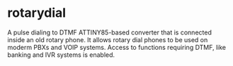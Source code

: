 # rotarydial
A pulse dialing to DTMF ATTINY85-based converter that is connected inside an old rotary phone.
It allows rotary dial phones to be used on moderm PBXs and VOIP systems.
Access to functions requiring DTMF, like banking and IVR systems is enabled.

